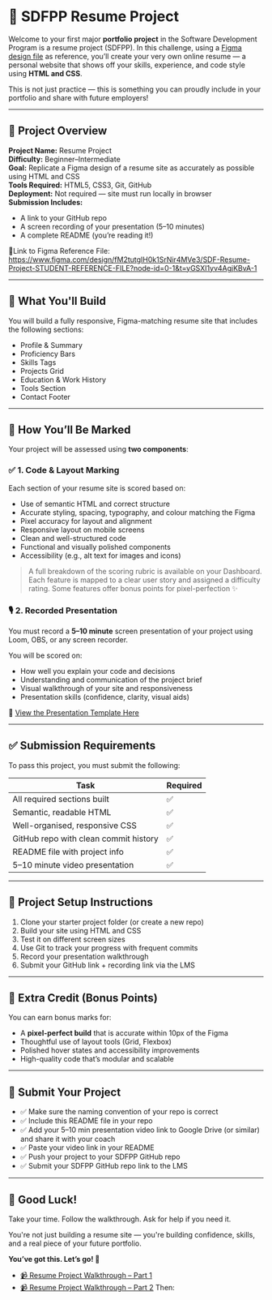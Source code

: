 # 💼 SDFPP Resume Project

Welcome to your first major **portfolio project** in the Software Development Program is a resume project (SDFPP). In this challenge, using a [Figma design file](https://www.figma.com/design/fM2tutgIH0k1SrNir4MVe3/SDF-Resume-Project-STUDENT-REFERENCE-FILE?node-id=0-1&t=yGSXI1yv4AgjKBvA-1) as reference, you’ll create your very own online resume — a personal website that shows off your skills, experience, and code style using **HTML and CSS**.

This is not just practice — this is something you can proudly include in your portfolio and share with future employers!

---

## 📌 Project Overview

**Project Name:** Resume Project  
**Difficulty:** Beginner–Intermediate  
**Goal:** Replicate a Figma design of a resume site as accurately as possible using HTML and CSS  
**Tools Required:** HTML5, CSS3, Git, GitHub  
**Deployment:** Not required — site must run locally in browser  
**Submission Includes:**
- A link to your GitHub repo
- A screen recording of your presentation (5–10 minutes)
- A complete README (you’re reading it!)

 🎨Link to Figma Reference File: https://www.figma.com/design/fM2tutgIH0k1SrNir4MVe3/SDF-Resume-Project-STUDENT-REFERENCE-FILE?node-id=0-1&t=yGSXI1yv4AgjKBvA-1

---

## 🧠 What You'll Build

You will build a fully responsive, Figma-matching resume site that includes the following sections:

- Profile & Summary
- Proficiency Bars
- Skills Tags
- Projects Grid
- Education & Work History
- Tools Section
- Contact Footer

---

## 🧪 How You’ll Be Marked

Your project will be assessed using **two components**:

### ✅ 1. Code & Layout Marking 
Each section of your resume site is scored based on:
- Use of semantic HTML and correct structure
- Accurate styling, spacing, typography, and colour matching the Figma
- Pixel accuracy for layout and alignment
- Responsive layout on mobile screens
- Clean and well-structured code
- Functional and visually polished components
- Accessibility (e.g., alt text for images and icons)

> A full breakdown of the scoring rubric is available on your Dashboard. Each feature is mapped to a clear user story and assigned a difficulty rating. Some features offer bonus points for pixel-perfection ✨

### 🎙️ 2. Recorded Presentation 
You must record a **5–10 minute** screen presentation of your project using Loom, OBS, or any screen recorder.

You will be scored on:
- How well you explain your code and decisions
- Understanding and communication of the project brief
- Visual walkthrough of your site and responsiveness
- Presentation skills (confidence, clarity, visual aids)

📎 [View the Presentation Template Here](https://github.com/CodeSpace-Academy/SDFPP-2025/blob/main/project%20guide/presentation_template.md)

---

## ✅ Submission Requirements

To pass this project, you must submit the following:

| Task | Required |
|------|----------|
| All required sections built | ✅ |
| Semantic, readable HTML | ✅ |
| Well-organised, responsive CSS | ✅ |
| GitHub repo with clean commit history | ✅ |
| README file with project info | ✅ |
| 5–10 minute video presentation | ✅ |

---

## 🧰 Project Setup Instructions

1. Clone your starter project folder (or create a new repo)
2. Build your site using HTML and CSS
3. Test it on different screen sizes
4. Use Git to track your progress with frequent commits
5. Record your presentation walkthrough
6. Submit your GitHub link + recording link via the LMS

---

## 🎯 Extra Credit (Bonus Points)

You can earn bonus marks for:
- A **pixel-perfect build** that is accurate within 10px of the Figma
- Thoughtful use of layout tools (Grid, Flexbox)
- Polished hover states and accessibility improvements
- High-quality code that’s modular and scalable

---

## 📩 Submit Your Project

- ✅ Make sure the naming convention of your repo is correct
- ✅ Include this README file in your repo  
- ✅ Add your 5–10 min presentation video link to Google Drive (or similar) and share it with your coach 
- ✅ Paste your video link in your README 
- ✅ Push your project to your SDFPP GitHub repo
- ✅ Submit your SDFPP GitHub repo link to the LMS

---

## 🙌 Good Luck!

Take your time. Follow the walkthrough. Ask for help if you need it.

You're not just building a resume site — you're building confidence, skills, and a real piece of your future portfolio.

**You’ve got this. Let’s go! 🚀**
- [📹 Resume Project Walkthrough – Part 1](https://www.loom.com/share/6f5df3b90698408489a4cfee9adf7a40?sid=fec62773-6a60-4bf7-b4b6-05b5bf2abff9)  
- [📹 Resume Project Walkthrough – Part 2](https://www.loom.com/share/29c355da1c8b4c93a86a2eb1a5d5f90e?sid=a0bf4194-0392-4e7b-982b-c4989edf8baf)
Then: